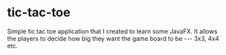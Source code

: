 # tic-tac-toe
Simple tic tac toe application that I created to learn some JavaFX.  It allows the players to decide how big they want the game board to be --- 3x3, 4x4 etc.
